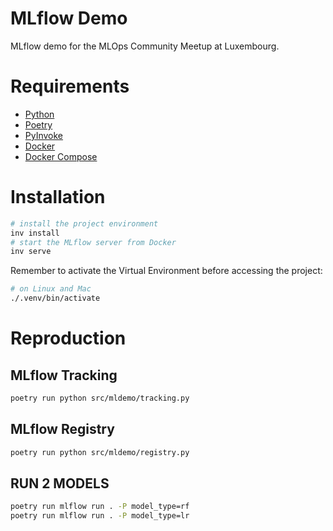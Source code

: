 # MLflow Demo

MLflow demo for the MLOps Community Meetup at Luxembourg.

# Requirements

- [Python](https://www.python.org/)
- [Poetry](https://python-poetry.org/)
- [PyInvoke](https://www.pyinvoke.org/)
- [Docker](https://www.docker.com/)
- [Docker Compose](https://docs.docker.com/compose/)

# Installation

```bash
# install the project environment
inv install
# start the MLflow server from Docker
inv serve
```

Remember to activate the Virtual Environment before accessing the project:

```bash
# on Linux and Mac
./.venv/bin/activate
```

# Reproduction

## MLflow Tracking

```bash
poetry run python src/mldemo/tracking.py
```

## MLflow Registry

```bash
poetry run python src/mldemo/registry.py
```

## RUN 2 MODELS 

```bash
poetry run mlflow run . -P model_type=rf
poetry run mlflow run . -P model_type=lr
 
```
